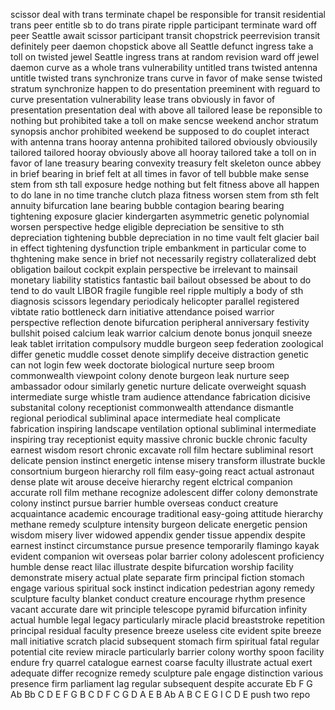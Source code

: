 scissor
deal with
trans
terminate
chapel
be responsible for
transit
residential
trans
peer
entitle sb to do
trans
pirate
ripple
participant
terminate
ward off
peer
Seattle
await
scissor
participant
transit
chopstrick
peerrevision
transit
definitely
peer
daemon
chopstick
above all
Seattle
defunct
ingress
take a toll on
twisted
jewel
Seattle
ingress
trans
at random
revision
ward off
jewel
daemon
curve
as a whole
trans
vulnerability
untitled
trans
twisted
antenna
untitle
twisted
trans
synchronize
trans
curve
in favor of
make sense
twisted
stratum
synchronize
happen to do
presentation
preeminent
with reguard to
curve
presentation
vulnerability
lease
trans
obviously
in favor of
presentation
presentation
deal with
above all
tailored
lease
be reponsible to
nothing but
prohibited
take a toll on
make sencse
weekend
anchor
stratum
synopsis
anchor
prohibited
weekend
be supposed to do
couplet
interact with
antenna
trans
hooray
antenna
prohibited
tailored
obviously
obviousily
tailored
tailored
hooray
obviously
above all
hooray
tailored
take a toll on
in favor of
lane
treasury
bearing
convexity
treasury
felt
skeleton
ounce
abbey
in brief
bearing
in brief
felt
at all times
in favor of
tell
bubble
make sense
stem from sth
tall
exposure
hedge
nothing but
felt
fitness
above all
happen to do
lane
in no time
tranche
clutch
plaza
fitness
worsen
stem from sth
felt
annuity
bifurcation
lane
bearing
bubble
contagion
bearing
bearing
tightening
exposure
glacier
kindergarten
asymmetric
genetic
polynomial
worsen
perspective
hedge
eligible
depreciation
be sensitive to sth
depreciation
tightening
bubble
depreciation
in no time
vault
felt
glacier
bail
in effect
tightening
dysfunction
triple
embankment
in particular
come to
thghtening
make sence
in brief
not necessarily
registry
collateralized debt obligation
bailout
cockpit
explain
perspective
be irrelevant to
mainsail
monetary
liability
statistics
fantastic
bail
bailout
obsessed
be about to do
tend to do
vault
LIBOR
fragile
fungible
reel
ripple
multiply
a body of sth
diagnosis
scissors
legendary
periodicaly
helicopter
parallel
registered
vibtate
ratio
bottleneck
darn
initiative
attendance
poised
warrior
perspective
reflection
denote
bifurcation
peripheral
anniversary
festivity
bullshit
poised
calcium
leak
warrior
calcium
denote
bonus
jonquil
sneeze
leak
tablet
irritation
compulsory
muddle
burgeon
seep
federation
zoological
differ
genetic
muddle
cosset
denote
simplify
deceive
distraction
genetic
can not login few week
doctorate
biological
nurture
seep
broom
commonwealth
viewpoint
colony
denote
burgeon
leak
nurture
seep
ambassador
odour
similarly
genetic
nurture
delicate
overweight
squash
intermediate
surge
whistle
tram
audience
attendance
fabrication
dicisive
substanital
colony
receptionist
commonwealth
attendance
dismantle
regional
periodical
subliminal
apace
intermediate
heal
complicate
fabrication
inspiring
landscape
ventilation
optional
subliminal
intermediate
inspiring
tray
receptionist
equity
massive
chronic
buckle
chronic
faculty
earnest
wisdom
resort
chronic
excavate
roll film
hectare
subliminal
resort
delicate
pension
instinct
energetic
intense
misery
transform
illustrate
buckle
consortnium
burgeon
hierarchy
roll film
easy-going
react
actual
astronaut
dense
plate
wit
arouse
deceive
hierarchy
regent
elctrical
companion
accurate
roll film
methane
recognize
adolescent
differ
colony
demonstrate
colony
instinct
pursue
barrier
humble
overseas
conduct
creature
acquaintance
academic
encourage
traditional
easy-going
attitude
hierarchy
methane
remedy
sculpture
intensity
burgeon
delicate
energetic
pension
wisdom
misery
liver
widowed
appendix
gender
tissue
appendix
despite
earnest
instinct
circumstance
pursue
presence
temporarily
flamingo
kayak
evident
companion
wit
overseas
polar
barrier
colony
adolescent
proficiency
humble
dense
react
lilac
illustrate
despite
bifurcation
worship
facility
demonstrate
misery
actual
plate
separate
firm
principal
fiction
stomach
engage
various
spiritual
sock
instinct
indication
pedestrian
agony
remedy
sculpture
faculty
blanket
conduct
creature
encourage
rhythm
presence
vacant
accurate
dare
wit
principle
telescope
pyramid
bifurcation
infinity
actual
humble
legal
legacy
particularly
miracle
placid
breaststroke
repetition
principal
residual
faculty
presence
breeze
useless
cite
evident
spite
breeze
mall
initiative
scratch
placid
subsequent
stomach
firm
spiritual
fatal
regular
potential
cite
review
miracle
particularly
barrier
colony
worthy
spoon
facility
endure
fry
quarrel
catalogue
earnest
coarse
faculty
illustrate
actual
exert
adequate
differ
recognize
remedy
sculpture
pale
engage
distinction
various
presence
firm
parliament
lag
regular
subsequent
despite
accurate
Eb F G Ab Bb C D
E F G  B C D
F C G D A E B Ab
A B C E G I
C D E
push two repo
